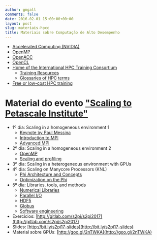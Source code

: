 ```yaml
---
author: gmgall
comments: false
date: 2016-02-01 15:00:00+00:00
layout: post
slug: materiais-hpcc
title: Materiais sobre Computação de Alto Desempenho
---
```


* [Accelerated Computing (NVIDIA)](https://developer.nvidia.com/accelerated-computing)
* [OpenMP](http://openmp.org/wp/)
* [OpenACC](http://www.openacc.org/)
* [OpenCL](http://opencl.codeplex.com/)
* [Home of the International HPC Training Consortium](https://sites.google.com/a/lbl.gov/hpc-training-best-practices/home)
	* [Training Resources](https://sites.google.com/a/lbl.gov/hpc-training-best-practices/training-resources)
	* [Glossaries of HPC terms](https://sites.google.com/a/lbl.gov/hpc-training-best-practices/training-resources/glossaries-of-hpc-terms)
* [Free or low-cost HPC training](http://www.stem-trek.org/free-or-low-cost-hpc-training/)

# Material do evento ["Scaling to Petascale Institute"](/2017/06/11/evento-scaling-to-petascale-institute.html)

* 1º dia: Scaling in a homogeneous environment 1
	* [Keynote by Paul Messina](https://youtu.be/K14f93J296Y?t=15m46s)
	* [Introduction to MPI](https://youtu.be/K14f93J296Y?t=1h24m23s)
	* [Advanced MPI](https://youtu.be/K14f93J296Y?t=4h21m16s)
* 2º dia: Scaling in a homogeneous environment 2
	* [OpenMP](https://youtu.be/MMGTcbsSefE?t=7m36s)
	* [Scaling and profiling](https://youtu.be/MMGTcbsSefE?t=4h27m56s)
* 3º dia: Scaling in a heterogeneous environment with GPUs
* 4º dia: Scaling on Manycore Processors (KNL)
	* [Phi Architecture and Concepts](https://youtu.be/158MzUc-6_0?t=9m41s)
	* [Optimization on the Phi](https://youtu.be/158MzUc-6_0?t=4h12m51s)
* 5º dia: Libraries, tools, and methods 
	* [Numerical Libraries](https://youtu.be/ZH4wt-QEuro?t=3m35s)
	* [Parallel I/O](https://youtu.be/ZH4wt-QEuro?t=1h3m47s)
	* [HDF5](https://youtu.be/ZH4wt-QEuro?t=2h2s)
	* [Globus](https://youtu.be/ZH4wt-QEuro?t=5h52m8s)
	* [Software engineering](https://youtu.be/ZH4wt-QEuro?t=7h48m51s)
* Exercícios: [http://gitlab.com/s2pi/s2pi2017](http://gitlab.com/s2pi/s2pi2017)
* Slides: [http://bit.ly/s2pi17-slides](http://bit.ly/s2pi17-slides)
* Material sobre GPUs: [http://goo.gl/2nTWKA](http://goo.gl/2nTWKA)

